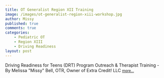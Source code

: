 ```yaml
---
title: OT Generalist Region XII Training
image: /images/ot-generalist-region-xiii-workshop.jpg
author: Missy
published: true
comments: true
categories: 
    - Pediatric OT
    - Region XIII
    - Driving Readiness
layout: post
---
```


Driving Readiness for Teens (DRT) Program Outreach & Therapist Training - By Melissa "Missy" Bell, OTR, Owner of Extra Credit! LLC <small> [more...](/docs/drt-outreach-program-lecture-ot-generalize-region-xiii.pptx)</small>

<!--<embed src="/docs/new-safe-driving-product-for-families.pdf" width="1000" height="1000" type="application/pdf"/>-->

<!--
<div class="embed-responsive embed-responsive-16by9">
  <iframe class="embed-responsive-item" src="/docs/sensory-processing-spd-and-si.pptx" allowfullscreen></iframe>
</div>-->
